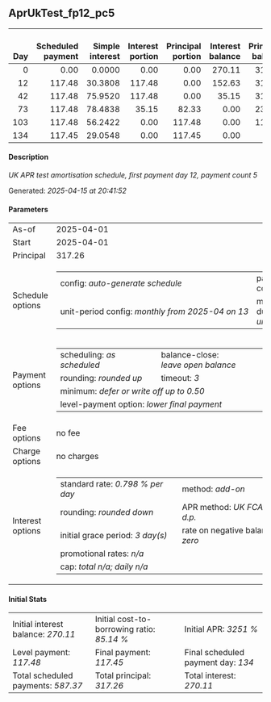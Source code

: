 <h2>AprUkTest_fp12_pc5</h2>
<table>
    <thead style="vertical-align: bottom;">
        <th style="text-align: right;">Day</th>
        <th style="text-align: right;">Scheduled payment</th>
        <th style="text-align: right;">Simple interest</th>
        <th style="text-align: right;">Interest portion</th>
        <th style="text-align: right;">Principal portion</th>
        <th style="text-align: right;">Interest balance</th>
        <th style="text-align: right;">Principal balance</th>
        <th style="text-align: right;">Total simple interest</th>
        <th style="text-align: right;">Total interest</th>
        <th style="text-align: right;">Total principal</th>
    </thead>
    <tr style="text-align: right;">
        <td class="ci00">0</td>
        <td class="ci01" style="white-space: nowrap;">0.00</td>
        <td class="ci02">0.0000</td>
        <td class="ci03">0.00</td>
        <td class="ci04">0.00</td>
        <td class="ci05">270.11</td>
        <td class="ci06">317.26</td>
        <td class="ci07">0.0000</td>
        <td class="ci08">0.00</td>
        <td class="ci09">0.00</td>
    </tr>
    <tr style="text-align: right;">
        <td class="ci00">12</td>
        <td class="ci01" style="white-space: nowrap;">117.48</td>
        <td class="ci02">30.3808</td>
        <td class="ci03">117.48</td>
        <td class="ci04">0.00</td>
        <td class="ci05">152.63</td>
        <td class="ci06">317.26</td>
        <td class="ci07">30.3808</td>
        <td class="ci08">117.48</td>
        <td class="ci09">0.00</td>
    </tr>
    <tr style="text-align: right;">
        <td class="ci00">42</td>
        <td class="ci01" style="white-space: nowrap;">117.48</td>
        <td class="ci02">75.9520</td>
        <td class="ci03">117.48</td>
        <td class="ci04">0.00</td>
        <td class="ci05">35.15</td>
        <td class="ci06">317.26</td>
        <td class="ci07">106.3329</td>
        <td class="ci08">234.96</td>
        <td class="ci09">0.00</td>
    </tr>
    <tr style="text-align: right;">
        <td class="ci00">73</td>
        <td class="ci01" style="white-space: nowrap;">117.48</td>
        <td class="ci02">78.4838</td>
        <td class="ci03">35.15</td>
        <td class="ci04">82.33</td>
        <td class="ci05">0.00</td>
        <td class="ci06">234.93</td>
        <td class="ci07">184.8166</td>
        <td class="ci08">270.11</td>
        <td class="ci09">82.33</td>
    </tr>
    <tr style="text-align: right;">
        <td class="ci00">103</td>
        <td class="ci01" style="white-space: nowrap;">117.48</td>
        <td class="ci02">56.2422</td>
        <td class="ci03">0.00</td>
        <td class="ci04">117.48</td>
        <td class="ci05">0.00</td>
        <td class="ci06">117.45</td>
        <td class="ci07">241.0589</td>
        <td class="ci08">270.11</td>
        <td class="ci09">199.81</td>
    </tr>
    <tr style="text-align: right;">
        <td class="ci00">134</td>
        <td class="ci01" style="white-space: nowrap;">117.45</td>
        <td class="ci02">29.0548</td>
        <td class="ci03">0.00</td>
        <td class="ci04">117.45</td>
        <td class="ci05">0.00</td>
        <td class="ci06">0.00</td>
        <td class="ci07">270.1137</td>
        <td class="ci08">270.11</td>
        <td class="ci09">317.26</td>
    </tr>
</table>
<h4>Description</h4>
<p><i>UK APR test amortisation schedule, first payment day 12, payment count 5</i></p>
<p>Generated: <i>2025-04-15 at 20:41:52</i></p>
<h4>Parameters</h4>
<table>
    <tr>
        <td>As-of</td>
        <td>2025-04-01</td>
    </tr>
    <tr>
        <td>Start</td>
        <td>2025-04-01</td>
    </tr>
    <tr>
        <td>Principal</td>
        <td>317.26</td>
    </tr>
    <tr>
        <td>Schedule options</td>
        <td>
            <table>
                <tr>
                    <td>config: <i>auto-generate schedule</i></td>
                    <td>payment count: <i>5</i></td>
                </tr>
                <tr>
                    <td style="white-space: nowrap;">unit-period config: <i>monthly from 2025-04 on 13</i></td>
                    <td>max duration: <i>unlimited</i></td>
                </tr>
            </table>
        </td>
    </tr>
    <tr>
        <td>Payment options</td>
        <td>
            <table>
                <tr>
                    <td>scheduling: <i>as scheduled</i></td>
                    <td>balance-close: <i>leave&nbsp;open&nbsp;balance</i></td>
                </tr>
                <tr>
                    <td>rounding: <i>rounded up</i></td>
                    <td>timeout: <i>3</i></td>
                </tr>
                <tr>
                    <td colspan='2'>minimum: <i>defer&nbsp;or&nbsp;write&nbsp;off&nbsp;up&nbsp;to&nbsp;0.50</i></td>
                </tr>
                <tr>
                    <td colspan='2'>level-payment option: <i>lower&nbsp;final&nbsp;payment</i></td>
                </tr>
            </table>
        </td>
    </tr>
    <tr>
        <td>Fee options</td>
        <td>no fee
        </td>
    </tr>
    <tr>
        <td>Charge options</td>
        <td>no charges
        </td>
    </tr>
    <tr>
        <td>Interest options</td>
        <td>
            <table>
                <tr>
                    <td>standard rate: <i>0.798 % per day</i></td>
                    <td>method: <i>add-on</i></td>
                </tr>
                <tr>
                    <td>rounding: <i>rounded down</i></td>
                    <td>APR method: <i>UK FCA to 1 d.p.</i></td>
                </tr>
                <tr>
                    <td>initial grace period: <i>3 day(s)</i></td>
                    <td>rate on negative balance: <i>zero</i></td>
                </tr>
                <tr>
                    <td colspan="2">promotional rates: <i><i>n/a</i></i></td>
                </tr>
                <tr>
                    <td colspan="2">cap: <i>total <i>n/a</i>; daily <i>n/a</i></td>
                </tr>
            </table>
        </td>
    </tr>
</table>
<h4>Initial Stats</h4>
<table>
    <tr>
        <td>Initial interest balance: <i>270.11</i></td>
        <td>Initial cost-to-borrowing ratio: <i>85.14 %</i></td>
        <td>Initial APR: <i>3251 %</i></td>
    </tr>
    <tr>
        <td>Level payment: <i>117.48</i></td>
        <td>Final payment: <i>117.45</i></td>
        <td>Final scheduled payment day: <i>134</i></td>
    </tr>
    <tr>
        <td>Total scheduled payments: <i>587.37</i></td>
        <td>Total principal: <i>317.26</i></td>
        <td>Total interest: <i>270.11</i></td>
    </tr>
</table>

